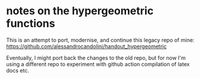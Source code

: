 # notes on the hypergeometric functions 

This is an attempt to port, modernise, and continue this legacy repo of mine: https://github.com/alessandrocandolini/handout_hypergeometric

Eventually, I might port back the changes to the old repo, but for now I'm using a different repo to experiment with github action compilation of latex docs etc. 
